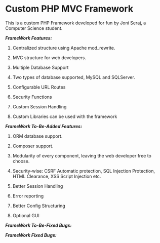 #  **Custom PHP MVC Framework** #

This is a custom PHP Framework developed for fun by Joni Seraj, a Computer Science student.

***FrameWork Features:***

1. Centralized structure using Apache mod_rewrite.

2. MVC structure for web developers.

3. Multiple Database Support

4. Two types of database supported, MySQL and SQLServer.

5. Configurable URL Routes

6. Security Functions

7. Custom Session Handling

8. Custom Libraries can be used with the framework

***FrameWork To-Be-Added Features:***

1. ORM database support.

2. Composer support.

3. Modularity of every component, leaving the web developer free to choose.

4. Security-wise: CSRF Automatic protection, SQL Injection Protection, HTML Clearance, XSS Script Injection etc.

5. Better Session Handling

6. Error reporting

7. Better Config Structuring 

8. Optional GUI

***FrameWork To-Be-Fixed Bugs:***


***FrameWork Fixed Bugs:***